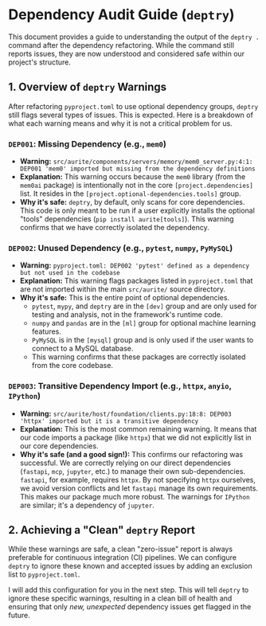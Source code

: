 # Dependency Audit Guide (`deptry`)

This document provides a guide to understanding the output of the `deptry .` command after the dependency refactoring. While the command still reports issues, they are now understood and considered safe within our project's structure.

## 1. Overview of `deptry` Warnings

After refactoring `pyproject.toml` to use optional dependency groups, `deptry` still flags several types of issues. This is expected. Here is a breakdown of what each warning means and why it is not a critical problem for us.

### `DEP001`: Missing Dependency (e.g., `mem0`)

-   **Warning:** `src/aurite/components/servers/memory/mem0_server.py:4:1: DEP001 'mem0' imported but missing from the dependency definitions`
-   **Explanation:** This warning occurs because the `mem0` library (from the `mem0ai` package) is intentionally not in the core `[project.dependencies]` list. It resides in the `[project.optional-dependencies.tools]` group.
-   **Why it's safe:** `deptry`, by default, only scans for core dependencies. This code is only meant to be run if a user explicitly installs the optional "tools" dependencies (`pip install aurite[tools]`). This warning confirms that we have correctly isolated the dependency.

### `DEP002`: Unused Dependency (e.g., `pytest`, `numpy`, `PyMySQL`)

-   **Warning:** `pyproject.toml: DEP002 'pytest' defined as a dependency but not used in the codebase`
-   **Explanation:** This warning flags packages listed in `pyproject.toml` that are not imported within the main `src/aurite/` source directory.
-   **Why it's safe:** This is the entire point of optional dependencies.
    -   `pytest`, `mypy`, and `deptry` are in the `[dev]` group and are only used for testing and analysis, not in the framework's runtime code.
    -   `numpy` and `pandas` are in the `[ml]` group for optional machine learning features.
    -   `PyMySQL` is in the `[mysql]` group and is only used if the user wants to connect to a MySQL database.
    -   This warning confirms that these packages are correctly isolated from the core codebase.

### `DEP003`: Transitive Dependency Import (e.g., `httpx`, `anyio`, `IPython`)

-   **Warning:** `src/aurite/host/foundation/clients.py:18:8: DEP003 'httpx' imported but it is a transitive dependency`
-   **Explanation:** This is the most common remaining warning. It means that our code imports a package (like `httpx`) that we did not explicitly list in our core dependencies.
-   **Why it's safe (and a good sign!):** This confirms our refactoring was successful. We are correctly relying on our direct dependencies (`fastapi`, `mcp`, `jupyter`, etc.) to manage their own sub-dependencies. `fastapi`, for example, requires `httpx`. By not specifying `httpx` ourselves, we avoid version conflicts and let `fastapi` manage its own requirements. This makes our package much more robust. The warnings for `IPython` are similar; it's a dependency of `jupyter`.

## 2. Achieving a "Clean" `deptry` Report

While these warnings are safe, a clean "zero-issue" report is always preferable for continuous integration (CI) pipelines. We can configure `deptry` to ignore these known and accepted issues by adding an exclusion list to `pyproject.toml`.

I will add this configuration for you in the next step. This will tell `deptry` to ignore these specific warnings, resulting in a clean bill of health and ensuring that only *new, unexpected* dependency issues get flagged in the future.
